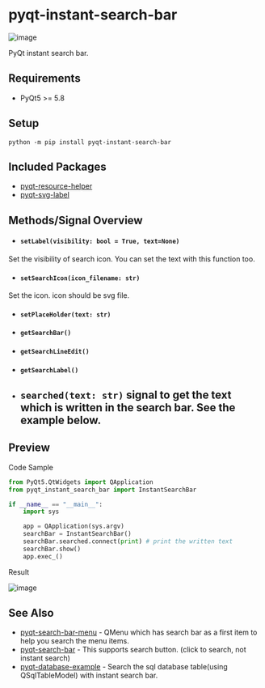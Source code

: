 # pyqt-instant-search-bar

![image](https://user-images.githubusercontent.com/55078043/155654257-4d31a17a-fc64-4292-aecc-cf46a9580f18.png)

PyQt instant search bar.

## Requirements
* PyQt5 >= 5.8

## Setup
`python -m pip install pyqt-instant-search-bar`

## Included Packages
* <a href="https://github.com/yjg30737/pyqt-resource-helper.git">pyqt-resource-helper</a>
* <a href="https://github.com/yjg30737/pyqt-svg-label.git">pyqt-svg-label</a>

## Methods/Signal Overview
* #### `setLabel(visibility: bool = True, text=None)`
Set the visibility of search icon. You can set the text with this function too.
* #### `setSearchIcon(icon_filename: str)`
Set the icon. icon should be svg file.
* #### `setPlaceHolder(text: str)`
* #### `getSearchBar()`
* #### `getSearchLineEdit()`
* #### `getSearchLabel()`
* ## `searched(text: str)` signal to get the text which is written in the search bar. See the example below.

## Preview
Code Sample

```python
from PyQt5.QtWidgets import QApplication
from pyqt_instant_search_bar import InstantSearchBar

if __name__ == "__main__":
    import sys

    app = QApplication(sys.argv)
    searchBar = InstantSearchBar()
    searchBar.searched.connect(print) # print the written text
    searchBar.show()
    app.exec_()
```

Result

![image](https://user-images.githubusercontent.com/55078043/155654257-4d31a17a-fc64-4292-aecc-cf46a9580f18.png)

## See Also

* <a href="https://github.com/yjg30737/pyqt-search-bar-menu.git">pyqt-search-bar-menu</a> - QMenu which has search bar as a first item to help you search the menu items.
* <a href="https://github.com/yjg30737/pyqt-search-bar.git">pyqt-search-bar</a> - This supports search button. (click to search, not instant search)
* <a href="https://github.com/yjg30737/pyqt-database-example.git">pyqt-database-example</a> - Search the sql database table(using QSqlTableModel) with instant search bar.
